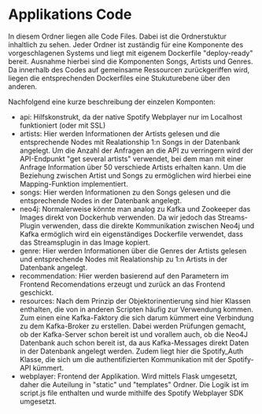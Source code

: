 # Applikations Code

In diesem Ordner liegen alle Code Files. Dabei ist die Ordnerstuktur inhaltlich zu sehen. Jeder Ordner ist zuständig für eine Komponente des vorgeschlagenen Systems
und liegt mit eigenem Dockerfile "deploy-ready" bereit. Ausnahme hierbei sind die Komponenten Songs, Artists und Genres. Da innerhalb des Codes auf gemeinsame Ressourcen zurückgeriffen wird, liegen die entsprechenden Dockerfiles eine Stukuturebene über den anderen.

Nachfolgend eine kurze beschreibung der einzelen Komponten:
- api: Hilfskonstrukt, da der native Spotify Webplayer nur im Localhost funktioniert (oder mit SSL)
- artists: Hier werden Informationen der Artists gelesen und die entsprechende Nodes mit Realationship 1:n Songs in der Datenbank angelegt. Um die Anzahl der Anfragen an die API zu verringern wird der API-Endpunkt "get several artists" verwendet, bei dem man mit einer Anfrage Information über 50 verschiede Artists erhalten kann. Um die Beziehung zwischen Artist und Songs zu ermöglichen wird hierbei eine Mapping-Funktion implementiert.  
- songs: Hier werden Informationen zu den Songs gelesen und die entsprechende Nodes in der Datenbank angelegt. 
- neo4j: Normalerweise könnte man analog zu Kafka und Zookeeper das Images direkt von Dockerhub verwenden. Da wir jedoch das Streams-Plugin verwenden, dass die direkte Kommunikation zwischen Neo4j und Kafka ermöglich wird ein eigenständiges Dockerfile verwendet, dass das Streamsplugin in das Image kopiert.
- genre: Hier werden Informationen über die Genres der Artists gelesen und entsprechende Nodes mit Realationship zu 1:n Artists in der Datenbank angelegt.
- recommendation: Hier werden basierend auf den Parametern im Frontend Recomendations erzeugt und zurück an das Frontend geschickt.
- resources: Nach dem Prinzip der Objektorinentierung sind hier Klassen enthalten, die von in anderen Scripten häufig zur Verwendung kommen. Zum einen eine Kafka-Faktory die sich darum kümmert eine Verbindung zu dem Kafka-Broker zu erstellen. Dabei werden Prüfungen gemacht, ob der Kafka-Server schon bereit ist und vorallem auch, ob die Neo4J Datenbank auch schon bereit ist, da aus Kafka-Messages direkt Daten in der Datenbank angelegt werden. Zudem liegt hier die Spotify_Auth Klasse, die sich um die authentifizierten Kommunikation mit der Spotify-API kümmert.
- webplayer: Frontend der Applikation.  Wird mittels Flask umgesetzt, daher die Auteilung in "static" und "templates" Ordner. Die Logik ist im script.js file enthalten und wurde mithilfe des Spotify Webplayer SDK umgesetzt.
